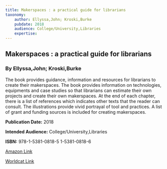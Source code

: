 ```yaml
---
title: Makerspaces : a practical guide for librarians
taxonomy:
	author: Ellyssa,John; Kroski,Burke
	pubdate: 2018
	audience: College/University,Libraries
	expertise: 
---
```

## Makerspaces : a practical guide for librarians
### By Ellyssa,John; Kroski,Burke
The book provides guidance, information and resources for librarians to create their makerspaces. The book provides information on technologies, equipments and case studies so that librarians can estimate their own projects and create their own makerspaces. At the end of each chapter, there is a list of references which indicates other texts that the reader can consult. The illustrations provide vivid portrayal of tool and practices. A list of grant and funding sources is included for creating makerspaces.  

**Publication Date:** 2018

**Intended Audience:** College/University,Libraries

**ISBN:** 978-1-5381-0818-5 1-5381-0818-6

[Amazon Link](https://www.amazon.com/Makerspaces-Practical-Guide-Librarians-Guides/dp/1538108186/ref=sr_1_1?keywords=Makerspaces+%3A+a+practical+guide+for+librarians&qid=1570114084&s=gateway&sr=8-1)

[Worldcat Link](https://www.worldcat.org/title/makerspaces-a-practical-guide-for-librarians/oclc/1053841142&referer=brief_results)
